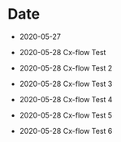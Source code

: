 # Date

* 2020-05-27

* 2020-05-28 Cx-flow Test

* 2020-05-28 Cx-flow Test 2

* 2020-05-28 Cx-flow Test 3

* 2020-05-28 Cx-flow Test 4

* 2020-05-28 Cx-flow Test 5

* 2020-05-28 Cx-flow Test 6
